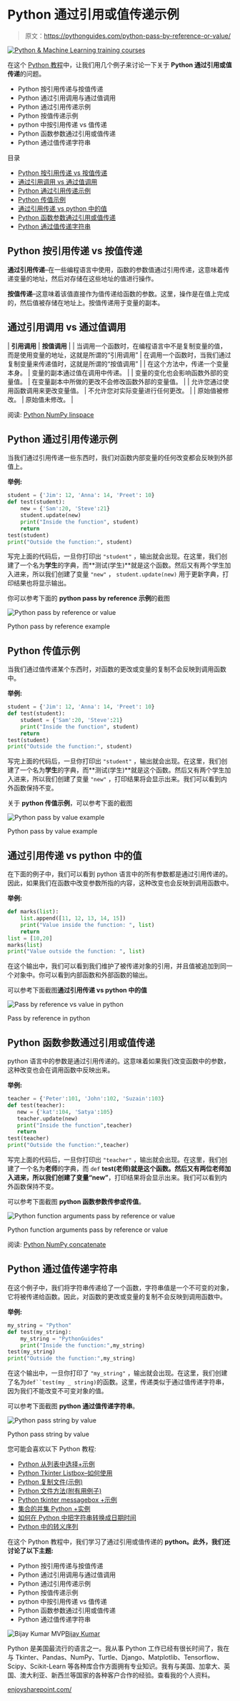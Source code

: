 # Python 通过引用或值传递示例

> 原文：<https://pythonguides.com/python-pass-by-reference-or-value/>

[![Python & Machine Learning training courses](img/49ec9c6da89a04c9f45bab643f8c765c.png)](https://sharepointsky.teachable.com/p/python-and-machine-learning-training-course)

在这个 [Python 教程](https://pythonguides.com/python-hello-world-program/)中，让我们用几个例子来讨论一下关于 **Python 通过引用或值传递**的问题。

*   Python 按引用传递与按值传递
*   Python 通过引用调用与通过值调用
*   Python 通过引用传递示例
*   Python 按值传递示例
*   python 中按引用传递 vs 值传递
*   Python 函数参数通过引用或值传递
*   Python 通过值传递字符串

目录

[](#)

*   [Python 按引用传递 vs 按值传递](#Python_pass_by_reference_vs_pass_by_value "Python pass by reference vs pass by value")
*   [通过引用调用 vs 通过值调用](#Call_by_reference_vs_call_by_value "Call by reference vs call by value")
*   [Python 通过引用传递示例](#Python_pass_by_reference_example "Python pass by reference example")
*   [Python 传值示例](#Python_pass_by_value_example "Python pass by value example")
*   [通过引用传递 vs python 中的值](#Pass_by_reference_vs_value_in_python "Pass by reference vs value in python")
*   [Python 函数参数通过引用或值传递](#Python_function_arguments_pass_by_reference_or_value "Python function arguments pass by reference or value")
*   [Python 通过值传递字符串](#Python_pass_string_by_value "Python pass string by value")

## Python 按引用传递 vs 按值传递

**通过引用传递**–在一些编程语言中使用，函数的参数值通过引用传递，这意味着传递变量的地址，然后对存储在这些地址的值进行操作。

**按值传递**–这意味着该值直接作为值传递给函数的参数。这里，操作是在值上完成的，然后值被存储在地址上。按值传递用于变量的副本。

## 通过引用调用 vs 通过值调用

| **引用调用** | **按值调用** |
| 当调用一个函数时，在编程语言中不是复制变量的值，而是使用变量的地址，这就是所谓的“引用调用” | 在调用一个函数时，当我们通过复制变量来传递值时，这就是所谓的“按值调用” |
| 在这个方法中，传递一个变量本身。 | 变量的副本通过值在调用中传递。 |
| 变量的变化也会影响函数外部的变量值。 | 在变量副本中所做的更改不会修改函数外部的变量值。 |
| 允许您通过使用函数调用来更改变量值。 | 不允许您对实际变量进行任何更改。 |
| 原始值被修改。 | 原始值未修改。 |

阅读: [Python NumPy linspace](https://pythonguides.com/python-numpy-linspace/)

## Python 通过引用传递示例

当我们通过引用传递一些东西时，我们对函数内部变量的任何改变都会反映到外部值上。

**举例:**

```py
student = {'Jim': 12, 'Anna': 14, 'Preet': 10}
def test(student):
    new = {'Sam':20, 'Steve':21}
    student.update(new)
    print("Inside the function", student)
    return 
test(student)
print("Outside the function:", student)
```

写完上面的代码后，一旦你打印出 `"student"` ，输出就会出现。在这里，我们创建了一个名为**学生**的字典，而**测试(学生)**就是这个函数。然后又有两个学生加入进来，所以我们创建了变量 `"new"` ， `student.update(new)` 用于更新字典，打印结果也将显示输出。

你可以参考下面的 **python pass by reference 示例**的截图

![Python pass by reference or value](img/34053c8f291c27aabbcce81c100fed74.png "Python pass by reference example 1")

Python pass by reference example

## Python 传值示例

当我们通过值传递某个东西时，对函数的更改或变量的复制不会反映到调用函数中。

**举例:**

```py
student = {'Jim': 12, 'Anna': 14, 'Preet': 10}
def test(student):
    student = {'Sam':20, 'Steve':21}
    print("Inside the function", student)
    return 
test(student)
print("Outside the function:", student)
```

写完上面的代码后，一旦你打印出 `"student"` ，输出就会出现。在这里，我们创建了一个名为**学生**的字典，而**测试(学生)**就是这个函数。然后又有两个学生加入进来，所以我们创建了变量 `"new"` ，打印结果将会显示出来。我们可以看到内外函数保持不变。

关于 **python 传值示例**，可以参考下面的截图

![Python pass by value example](img/1ff4fdc05bee00b83b5c819521d40a56.png "Python pass by value example")

Python pass by value example

## 通过引用传递 vs python 中的值

在下面的例子中，我们可以看到 python 语言中的所有参数都是通过引用传递的。因此，如果我们在函数中改变参数所指的内容，这种改变也会反映到调用函数中。

**举例:**

```py
def marks(list):
    list.append([11, 12, 13, 14, 15])
    print("Value inside the function: ", list)
    return
list = [10,20]
marks(list)
print("Value outside the function: ", list)
```

在这个输出中，我们可以看到我们维护了被传递对象的引用，并且值被追加到同一个对象中。你可以看到内部函数和外部函数的输出。

可以参考下面截图**通过引用传递 vs python 中的值**

![Pass by reference vs value in python](img/0de667debd96b0ba8fc7714c4bdb58fc.png "Pass by reference in python")

Pass by reference in python

## Python 函数参数通过引用或值传递

python 语言中的参数是通过引用传递的。这意味着如果我们改变函数中的参数，这种改变也会在调用函数中反映出来。

**举例:**

```py
teacher = {'Peter':101, 'John':102, 'Suzain':103}
def test(teacher):
   new = {'kat':104, 'Satya':105}
   teacher.update(new)
   print("Inside the function",teacher)
   return
test(teacher)
print("Outside the function:",teacher)
```

写完上面的代码后，一旦你打印出 `"teacher"` ，输出就会出现。在这里，我们创建了一个名为**老师**的字典，而 `def` **test(老师)**就是这个函数。然后又有两位老师加入进来，所以我们创建了变量**“new”**，打印结果将会显示出来。我们可以看到内外函数保持不变。

可以参考下面截图 **python 函数参数传参或传值**。

![Python function arguments pass by reference or value](img/e705fecffb37b46dfc2c5ca6eeebcdc2.png "Python function arguments pass by reference or value")

Python function arguments pass by reference or value

阅读: [Python NumPy concatenate](https://pythonguides.com/python-numpy-concatenate/)

## Python 通过值传递字符串

在这个例子中，我们将字符串传递给了一个函数，字符串值是一个不可变的对象，它将被传递给函数。因此，对函数的更改或变量的复制不会反映到调用函数中。

**举例:**

```py
my_string = "Python"
def test(my_string):
    my_string = "PythonGuides"
    print("Inside the function:",my_string)
test(my_string)
print("Outside the function:",my_string)
```

在这个输出中，一旦你打印了 `"my_string"` ，输出就会出现。在这里，我们创建了名为`def``test(my _ string)`的函数。这里，传递类似于通过值传递字符串，因为我们不能改变不可变对象的值。

可以参考下面截图 **python 通过值传递字符串**。

![Python pass string by value](img/060d193feab946bb33971512534aeb29.png "Python pass string by value")

Python pass string by value

您可能会喜欢以下 Python 教程:

*   [Python 从列表中选择+示例](https://pythonguides.com/python-select-from-a-list/)
*   [Python Tkinter Listbox–如何使用](https://pythonguides.com/python-tkinter-listbox/)
*   [Python 复制文件(示例)](https://pythonguides.com/python-copy-file/)
*   [Python 文件方法(附有用例子)](https://pythonguides.com/python-file-methods/)
*   [Python tkinter messagebox +示例](https://pythonguides.com/python-tkinter-messagebox/)
*   [集合的并集 Python +实例](https://pythonguides.com/union-of-sets-python/)
*   [如何在 Python 中把字符串转换成日期时间](https://pythonguides.com/convert-a-string-to-datetime-in-python/)
*   [Python 中的转义序列](https://pythonguides.com/escape-sequence-in-python/)

在这个 Python 教程中，我们学习了通过引用或值传递的 **python。此外，我们还讨论了以下主题:**

*   Python 按引用传递与按值传递
*   Python 通过引用调用与通过值调用
*   Python 通过引用传递示例
*   Python 按值传递示例
*   python 中按引用传递 vs 值传递
*   Python 函数参数通过引用或值传递
*   Python 通过值传递字符串

![Bijay Kumar MVP](img/9cb1c9117bcc4bbbaba71db8d37d76ef.png "Bijay Kumar MVP")[Bijay Kumar](https://pythonguides.com/author/fewlines4biju/)

Python 是美国最流行的语言之一。我从事 Python 工作已经有很长时间了，我在与 Tkinter、Pandas、NumPy、Turtle、Django、Matplotlib、Tensorflow、Scipy、Scikit-Learn 等各种库合作方面拥有专业知识。我有与美国、加拿大、英国、澳大利亚、新西兰等国家的各种客户合作的经验。查看我的个人资料。

[enjoysharepoint.com/](https://enjoysharepoint.com/)[](https://www.facebook.com/fewlines4biju "Facebook")[](https://www.linkedin.com/in/fewlines4biju/ "Linkedin")[](https://twitter.com/fewlines4biju "Twitter")